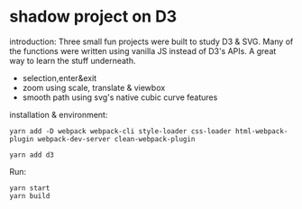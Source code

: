 # shadow project on D3

introduction: Three small fun projects were built to study D3 & SVG.  Many of the functions were written using vanilla JS instead of D3's APIs.  A great way to learn the stuff underneath.  

- selection,enter&exit
- zoom using scale, translate & viewbox
- smooth path using svg's native cubic curve features

installation & environment:

```shell
yarn add -D webpack webpack-cli style-loader css-loader html-webpack-plugin webpack-dev-server clean-webpack-plugin
```

```shell
yarn add d3
```

Run:

```shell
yarn start
yarn build
```
